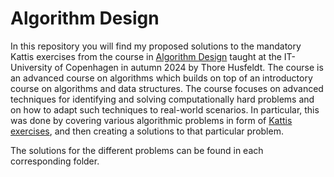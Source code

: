 # Algorithm Design

In this repository you will find my proposed solutions to the mandatory Kattis exercises from the course in [Algorithm Design](https://learnit.itu.dk/local/coursebase/view.php?ciid=1487) taught at the IT-University of Copenhagen in autumn 2024 by Thore Husfeldt. The course is an advanced course on algorithms which builds on top of an introductory course on algorithms and data structures. The course focuses on advanced techniques for identifying and solving computationally hard problems and on how to adapt such techniques to real-world scenarios. In particular, this was done by covering various algorithmic problems in form of [Kattis exercises](https://itu.kattis.com/courses/KSALDES1KU/KSALDES1KU-2024), and then creating a solutions to that particular problem.

The solutions for the different problems can be found in each corresponding folder.
